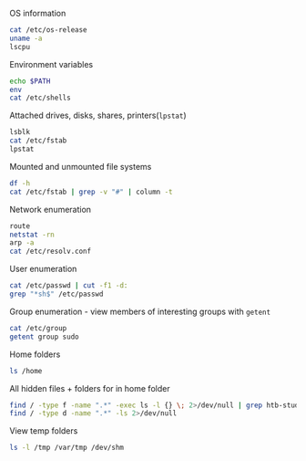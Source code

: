 OS information
```bash
cat /etc/os-release
uname -a
lscpu
```

Environment variables
```bash
echo $PATH
env
cat /etc/shells
```

Attached drives, disks, shares, printers(`lpstat`)
```bash
lsblk
cat /etc/fstab
lpstat
```

Mounted and unmounted file systems
```bash
df -h
cat /etc/fstab | grep -v "#" | column -t
```

Network enumeration
```bash
route
netstat -rn
arp -a
cat /etc/resolv.conf
```

User enumeration
```bash
cat /etc/passwd | cut -f1 -d:
grep "*sh$" /etc/passwd
```

Group enumeration - view members of interesting groups with `getent`
```bash
cat /etc/group
getent group sudo
```

Home folders
```bash
ls /home
```

All hidden files + folders for in home folder
```bash
find / -type f -name ".*" -exec ls -l {} \; 2>/dev/null | grep htb-student
find / -type d -name ".*" -ls 2>/dev/null
```

View temp folders
```bash
ls -l /tmp /var/tmp /dev/shm
```